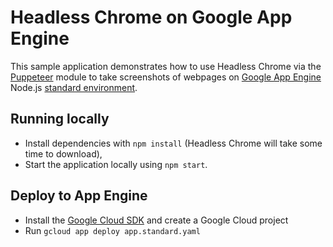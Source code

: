 # Headless Chrome on Google App Engine

This sample application demonstrates how to use Headless Chrome via the [Puppeteer](https://developers.google.com/web/tools/puppeteer/) module to take screenshots of webpages on [Google App Engine](https://cloud.google.com/appengine) Node.js [standard environment](https://cloud.google.com/appengine/docs/standard/nodejs).

## Running locally

* Install dependencies with `npm install` (Headless Chrome will take some time to download),
* Start the application locally using `npm start`.

## Deploy to App Engine

* Install the [Google Cloud SDK](https://cloud.google.com/sdk/) and create a Google Cloud project 
* Run `gcloud app deploy app.standard.yaml`